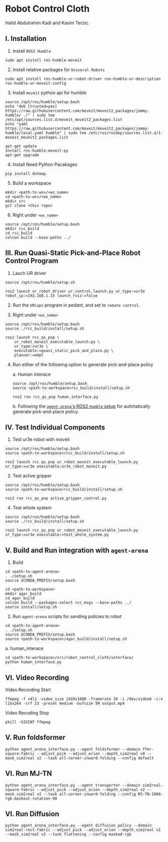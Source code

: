 
# Robot Control Cloth
Halid Abdulrahim Kadi and Kasim Terzic.

## I. Installation

1. Install `ROS2 Humble`

```
sudo apt install ros-humble-moveit
```

2. Install relative packages for `Univeral Robots` 

```
sudo apt install ros-humble-ur-robot-driver ros-humble-ur-description ros-humble-ur-moveit-config
```

3. Install `moveit` python api for humble
```
source /opt/ros/humble/setup.bash
echo "deb [trusted=yes] https://raw.githubusercontent.com/moveit/moveit2_packages/jammy-humble/ ./" | sudo tee /etc/apt/sources.list.d/moveit_moveit2_packages.list
echo "yaml https://raw.githubusercontent.com/moveit/moveit2_packages/jammy-humble/local.yaml humble" | sudo tee /etc/ros/rosdep/sources.list.d/1-moveit_moveit2_packages.list

apt-get update 
Install ros-humble-moveit-py 
apt-get upgrade 
```

4. Install Need Python Pacakages
```
pip install dotmap
```

5. Build a workspace
```
mkdir <path-to-ws>/<ws_name>
cd <path-to-ws>/<ws_name>
mkdir src
git clone <this repo>
```

6. Right under `<ws_name>`
```
source /opt/ros/humble/setup.bash
mkdir rcc_build
cd rcc_build
colcon build --base-paths ../
```

## III. Run Quasi-Static Pick-and-Place Robot Control Program

1. Lauch UR driver
```
source /opt/ros/humble/setup.sh

ros2 launch ur_robot_driver ur_control.launch.py ur_type:=ur3e robot_ip:=192.168.1.15 launch_rviz:=false
```

2. Run the `URCaps` program in pedant, and set to `remote control`.

3. Right under `<ws_name>`
```
source /opt/ros/humble/setup.bash
source ./rcc_build/install/setup.sh

ros2 launch rcc_qs_pnp \
    ur_robot_moveit_executable_launch.py \
    ur_type:=ur3e \
    executable:=quasi_static_pick_and_place.py \
    planner:=ompl
```

4. Run either of the following option to generate pick-and-place policy
    
    a. Human interace
    ```
    source /opt/ros/humble/setup.bash
    source <path-to-workspace>rcc_build/install/setup.sh
    
    ros2 run rcc_qs_pnp human_interface.py
    ```

    b. Following the [`agent-arena`'s ROS2 `Humble` setup]() for autimatically generate pick-and-place policy.


## IV. Test Individual Components

1. Test ur3e robot with moveit
```
source /opt/ros/humble/setup.bash
source <path-to-workspace>/rcc_build/install/setup.sh

ros2 launch rcc_qs_pnp ur_robot_moveit_executable_launch.py ur_type:=ur3e executable:ur3e_robot_moveit.py
```

2. Test active gripper
```
source /opt/ros/humble/setup.bash
source <path-to-workspace>rcc_build/install/setup.sh

ros2 run rcc_qs_pnp active_gripper_control.py
```

4. Test whole system
```
source /opt/ros/humble/setup.bash
source ./rcc_build/install/setup.sh

ros2 launch rcc_qs_pnp ur_robot_moveit_executable_launch.py ur_type:=ur3e executable:=test_whole_system.py
```

## V. Build and Run integration with `agent-arena`
1. Build
```
cd <path-to-agent-arena>
. ./setup.sh
source $CONDA_PREFIX/setup.bash
```

```
cd <path-to-workspace>
mkdir agar_build
cd agar_build
colcon build --packages-select rcc_msgs --base-paths ../
source install/setup.sh
```

2. Run `agent-arena` scripts for sending policies to robot

```
cd <path-to-agent-arena>
. ./setup.sh
source $CONDA_PREFIX/setup.bash
source <path-to-workspace>/agar_build/install/setup.sh
```

a. human_interace

```
cd <path-to-workspace>/src/robot_control_cloth/interface/
python human_interface.py
```

## VI. Video Recording

Video Recording Start
```
ffmpeg -f v4l2 -video_size 1920x1080 -framerate 30 -i /dev/video6 -c:v libx264 -crf 23 -preset medium -bufsize 5M output.mp4
```

Video Recoding Stop
```
pkill -SIGINT ffmpeg
```


## V. Run foldsformer

```
python agent_arena_interface.py --agent foldsformer --domain ffmr-square-fabric --adjust_pick --adjust_orien --depth_sim2real v0 --mask_sim2real v2 --task all-corner-inward-folding --config default
```

## VI. Run MJ-TN
```
python agent_arena_interface.py --agent transporter --domain sim2real-square-fabric --adjust_pick --adjust_orien --depth_sim2real v2 --mask_sim2real v2 --task all-corner-inward-folding --config MJ-TN-1000-rgb-maskout-rotation-90

```

## VI. Run Diffusion
```
python agent_arena_interface.py --agent diffusion_policy --domain sim2real-rect-fabric --adjust_pick --adjust_orien --depth_sim2real v2 --mask_sim2real v2 --task flattening --config masked-rgb

```
